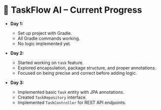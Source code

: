 # 📝 TaskFlow AI – Current Progress

- **Day 1:**
    - Set up project with Gradle.
    - All Gradle commands working.
    - No logic implemented yet.

- **Day 2:**
    - Started working on `task` feature.
    - Explored encapsulation, package structure, and proper annotations.
    - Focused on being precise and correct before adding logic.

- **Day 3:**
    - Implemented basic `Task` entity with JPA annotations.
    - Created `TaskRepository` interface.
    - Implemented `TaskController` for REST API endpoints.